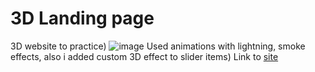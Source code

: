 # 3D Landing page
3D website to practice)
![image](https://user-images.githubusercontent.com/89345760/176954673-78e2ee70-3a07-434b-bf4d-573f6e43d746.png)
Used animations with lightning, smoke effects, also i added custom 3D effect to slider items)
Link to [site](https://dimdim28.github.io/3dLanding/)
